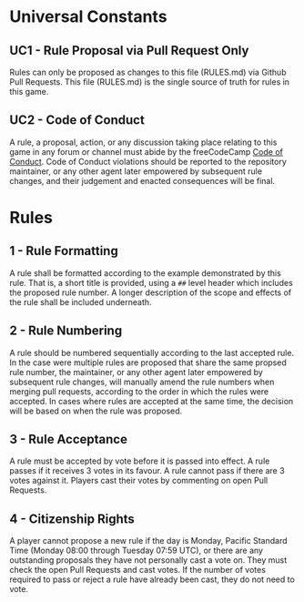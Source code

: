 # Universal Constants

## UC1 - Rule Proposal via Pull Request Only
Rules can only be proposed as changes to this file (RULES.md) via Github Pull Requests. This file (RULES.md) is the single source of truth for rules in this game.

## UC2 - Code of Conduct
A rule, a proposal, action, or any discussion taking place relating to this game in any forum or channel must abide by the freeCodeCamp [Code of Conduct](https://freecodecamp.org/code-of-conduct).
Code of Conduct violations should be reported to the repository maintainer, or any other agent later empowered by subsequent rule changes, and their judgement and enacted consequences will be final.

# Rules

## 1 - Rule Formatting
A rule shall be formatted according to the example demonstrated by this rule. That is, a short title is provided, using a `##` level header which includes the proposed rule number.
A longer description of the scope and effects of the rule shall be included underneath.

## 2 - Rule Numbering
A rule should be numbered sequentially according to the last accepted rule. 
In the case were multiple rules are proposed that share the same propsed rule number, the maintainer, or any other agent later empowered by subsequent rule changes, will manually amend the rule numbers when merging pull requests, according to the order in which the rules were accepted.
In cases where rules are accepted at the same time, the decision will be based on when the rule was proposed.

## 3 - Rule Acceptance
A rule must be accepted by vote before it is passed into effect. A rule passes if it receives 3 votes in its favour. A rule cannot pass if there are 3 votes against it.
Players cast their votes by commenting on open Pull Requests. 

## 4 - Citizenship Rights
A player cannot propose a new rule if the day is Monday, Pacific Standard Time (Monday 08:00 through Tuesday 07:59 UTC), or there are any outstanding proposals they have not personally cast a vote on. They must check the open Pull Requests and cast votes. If the number of votes required to pass or reject a rule have already been cast, they do not need to vote.
